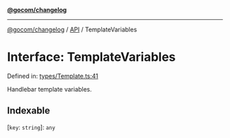 [**@gocom/changelog**](../README.md)

***

[@gocom/changelog](../README.md) / [API](../Public/API.md) / TemplateVariables

# Interface: TemplateVariables

Defined in: [types/Template.ts:41](https://github.com/gocom/changelog/blob/4f9140d71f1dccdcb9738f55129400a16f19362e/src/types/Template.ts#L41)

Handlebar template variables.

## Indexable

\[`key`: `string`\]: `any`
